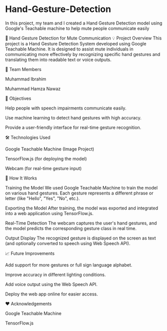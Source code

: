 # Hand-Gesture-Detection
In this project, my team and I created a Hand Gesture Detection model using Google's Teachable machine to help mute people communicate easily

🤟 Hand Gesture Detection for Mute Communication
💡 Project Overview
This project is a Hand Gesture Detection System developed using Google Teachable Machine. It is designed to assist mute individuals in communicating more effectively by recognizing specific hand gestures and translating them into readable text or voice outputs.

👥 Team Members

Muhammad Ibrahim

Muhammad Hamza Nawaz

🎯 Objectives

  Help people with speech impairments communicate easily.
  
  Use machine learning to detect hand gestures with high accuracy.
  
  Provide a user-friendly interface for real-time gesture recognition.

🛠️ Technologies Used

  Google Teachable Machine (Image Project)
  
  TensorFlow.js (for deploying the model)
  
  Webcam (for real-time gesture input)

🚀 How It Works

  Training the Model
    We used Google Teachable Machine to train the model on various hand gestures. Each gesture represents a different phrase or letter (like "Hello", "Yes", "No", etc.).
  
  Exporting the Model
    After training, the model was exported and integrated into a web application using TensorFlow.js.
  
  Real-Time Detection
    The webcam captures the user's hand gestures, and the model predicts the corresponding gesture class in real time.
  
  Output Display
    The recognized gesture is displayed on the screen as text (and optionally converted to speech using Web Speech API).

📈 Future Improvements

  Add support for more gestures or full sign language alphabet.
  
  Improve accuracy in different lighting conditions.
  
  Add voice output using the Web Speech API.
  
  Deploy the web app online for easier access.

❤️ Acknowledgements

  Google Teachable Machine
  
  TensorFlow.js
